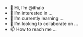 - 👋 Hi, I’m @ithalo
- 👀 I’m interested in ...
- 🌱 I’m currently learning ...
- 💞️ I’m looking to collaborate on ...
- 📫 How to reach me ...

<!---
Bem10m7yr/Bem10m7yr is a ✨ special ✨ repository because its `README.md` (this file) appears on your GitHub profile.
You can click the Preview link to take a look at your changes.
--->
